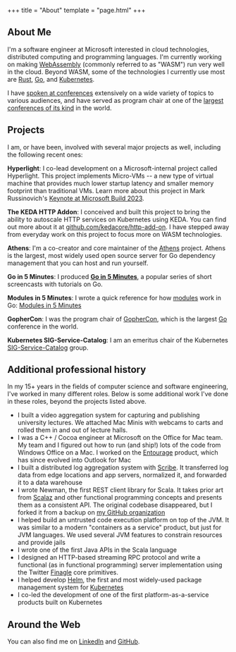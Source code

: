 +++
title = "About"
template = "page.html"
+++

## About Me

I'm a software engineer at Microsoft interested in cloud technologies, distributed computing and programming languages. I'm currently working on making [WebAssembly](https://webassembly.org/) (commonly referred to as "WASM") run very well in the cloud. Beyond WASM, some of the technologies I currently use most are [Rust](https://rust-lang.org), [Go](https://golang.org), and [Kubernetes](https://kubernetes.io).

I have [spoken at conferences](/speaking) extensively on a wide variety of topics to various audiences, and have served as program chair at one of the [largest conferences of its kind](https://gophercon.com) in the world.

## Projects

I am, or have been, involved with several major projects as well, including the following recent ones:

**Hyperlight**: I co-lead development on a Microsoft-internal project called Hyperlight. This project implements Micro-VMs -- a new type of virtual machine that provides much lower startup latency and smaller memory footprint than traditional VMs. Learn more about this project in Mark Russinovich's [Keynote at Microsoft Build 2023](https://www.youtube.com/watch?v=Tz2SOjKZwVA).

**The KEDA HTTP Addon**: I conceived and built this project to bring the ability to autoscale HTTP services on Kubernetes using KEDA. You can find out more about it at [github.com/kedacore/http-add-on](https://github.com/kedacore/http-add-on). I have stepped away from everyday work on this project to focus more on WASM technologies.

**Athens**: I'm a co-creator and core maintainer of the [Athens](http://docs.gomods.io) project. Athens is the largest, most widely used open source server for Go dependency management that you can host and run yourself.

**Go in 5 Minutes**: I produced **[Go in 5 Minutes](https://gifm.dev)**, a popular series of short screencasts with tutorials on Go.

**Modules in 5 Minutes**: I wrote a quick reference for how [modules](https://blog.golang.org/using-go-modules) work in Go: [Modules in 5 Minutes](/modules5)

**GopherCon**: I was the program chair of [GopherCon](https://gophercon.com), which is the largest [Go](https://golang.org) conference in the world.

**Kubernetes SIG-Service-Catalog**: I am an emeritus chair of the Kubernetes [SIG-Service-Catalog](https://svc-cat.io/) group.

## Additional professional history

In my 15+ years in the fields of computer science and software engineering, I've worked in many different roles. Below is some additional work I've done in these roles, beyond the projects listed above.

- I built a video aggregation system for capturing and publishing university lectures. We attached Mac Minis with webcams to carts and rolled them in and out of lecture halls.
- I was a C++ / Cocoa engineer at Microsoft on the Office for Mac team. My team and I figured out how to run (and ship!) lots of the code from Windows Office on a Mac. I worked on the [Entourage](https://en.wikipedia.org/wiki/Microsoft_Entourage) product, which has since evolved into Outlook for Mac
- I built a distributed log aggregation system with [Scribe](https://engineering.fb.com/data-infrastructure/scribe/). It transferred log data from edge locations and app servers, normalized it, and forwarded it to a data warehouse
- I wrote Newman, the first REST client library for Scala. It takes prior art from [Scalaz](https://github.com/scalaz/scalaz) and other functional programming concepts and presents them as a consistent API. The original codebase disappeared, but I forked it from a backup on [my GitHub organization](https://github.com/arschles/newman)
- I helped build an untrusted code execution platform on top of the JVM. It was similar to a modern "containers as a service" product, but just for JVM languages. We used several JVM features to constrain resources and provide jails
- I wrote one of the first Java APIs in the Scala language
- I designed an HTTP-based streaming RPC protocol and write a functional (as in functional programming) server implementation using the Twitter [Finagle](https://github.com/twitter/finagle) core primitives.
- I helped develop [Helm](https://helm.sh), the first and most widely-used package management system for [Kubernetes](https://kubernetes.io)
- I co-led the development of one of the first platform-as-a-service products built on Kubernetes

## Around the Web

You can also find me on [LinkedIn](https://www.linkedin.com/in/aaronschlesinger) and [GitHub](https://github.com/arschles).
